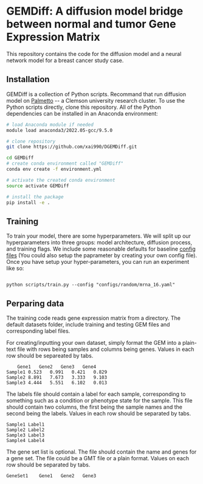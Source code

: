 # GEMDiff: A diffusion model bridge between normal and tumor Gene Expression Matrix

This repository contains the code for the diffusion model and a neural network model for a breast cancer study case. 
## Installation 

GEMDiff is a collection of Python scripts. Recommand that run diffusion model on [Palmetto](https://www.palmetto.clemson.edu/palmetto/) -- a Clemson university research cluster. To use the Python scripts directly, clone this repository.  All of the Python dependencies can be installed in an Anaconda environment:
```bash
# load Anaconda module if needed 
module load anaconda3/2022.05-gcc/9.5.0 

# clone repository
git clone https://github.com/xai990/DGEMDiff.git

cd GEMDiff
# create conda environment called "GEMDiff"
conda env create -f environment.yml

# activate the created conda environment
source activate GEMDiff

# install the package
pip install -e . 

```
## Training 
To train your model, there are some hyperparameters. We will split up our hyperparameters into three groups: model architecture, diffusion process, and training flags. We include some reasonable defaults for baseline [config files](configs) (You could also setup the paprameter by creating your own config file). Once you have setup your hyper-parameters, you can run an experiment like so:


```

python scripts/train.py --config "configs/random/mrna_16.yaml"
```


## Perparing data
The training code reads gene expression matrix from a directory. The default datasets folder, include training and testing GEM files and corresponding label files. 

For creating/inputting your own dataset, simply format the GEM into a plain-text file with rows being samples and columns being genes. Values in each row should be separeated by tabs. 
```
	Gene1	Gene2	Gene3	Gene4
Sample1	0.523	0.991	0.421	0.829
Sample2	8.891	7.673	3.333	9.103
Sample3	4.444	5.551	6.102	0.013
```
The labels file should contain a label for each sample, corresponding to something such as a condition or phenotype state for the sample. This file should contain two columns, the first being the sample names and the second being the labels. Values in each row should be separated by tabs.

```
Sample1	Label1
Sample2	Label2
Sample3	Label3
Sample4	Label4
```

The gene set list is optional. The file should contain the name and genes for a gene set. The file could be a GMT file or a plain format. Values on each row should be separated by tabs.
```
GeneSet1	Gene1	Gene2	Gene3
```
